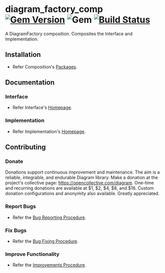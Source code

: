 # diagram_factory_comp [![Gem Version](https://badge.fury.io/rb/diagram_factory_comp.svg)](https://badge.fury.io/rb/diagram_factory_comp) ![Gem](https://img.shields.io/gem/dt/diagram_factory_comp) [![Build Status](https://travis-ci.com/Diligent-Software-LLC/diagram_factory_comp.svg?branch=master)](https://travis-ci.com/Diligent-Software-LLC/diagram_factory_comp)

A DiagramFactory composition. Composites the Interface and Implementation.

## Installation

- Refer Composition's 
[Packages](https://docs.diligentsoftware.org/diagram-1/factory/packages#composition).

## Documentation

### Interface

- Refer Interface's 
[Homepage](https://docs.diligentsoftware.org/diagram-1/factory/interface).

### Implementation

- Refer Implementation's 
[Homepage](https://docs.diligentsoftware.org/diagram-1/factory/implementation).

## Contributing

### Donate

Donations support continuous improvement and maintenance. The aim is a reliable,
integrable, and endurable Diagram library. Make a donation at the project's 
collective page: https://opencollective.com/diagram. One-time and recurring 
donations are available at $1, $2, $4, $8, and $16. Custom donation 
configurations and anonymity also available. Greatly appreciated.

### Report Bugs

- Refer the 
[Bug Reporting Procedure](https://github.com/Diligent-Software-LLC/diagram_factory_comp/issues/1).

### Fix Bugs

- Refer the 
[Bug Fixing Procedure](https://github.com/Diligent-Software-LLC/diagram_factory_comp/issues/2).

### Improve Functionality

- Refer the 
[Improvements Procedure](https://github.com/Diligent-Software-LLC/diagram_factory_comp/issues/3).

